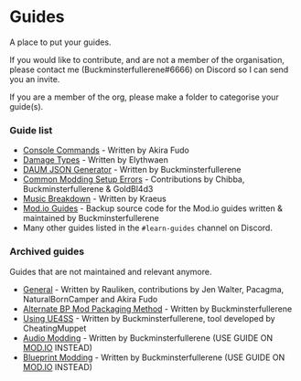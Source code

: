 # Guides
A place to put your guides.

If you would like to contribute, and are not a member of the organisation, please contact me (Buckminsterfullerene#6666) on Discord so I can send you an invite.

If you are a member of the org, please make a folder to categorise your guide(s).

### Guide list
* [Console Commands](https://github.com/DRG-Modding/Guides/tree/main/Console%20Commands) - Written by Akira Fudo
* [Damage Types](https://github.com/DRG-Modding/Guides/tree/main/Damage%20Types) - Written by Elythwaen
* [DAUM JSON Generator](https://github.com/DRG-Modding/Guides/tree/main/DAUM%20JSON%20Generator) - Written by Buckminsterfullerene
* [Common Modding Setup Errors](https://github.com/DRG-Modding/Guides/tree/main/FAQs) - Contributions by Chibba, Buckminsterfullerene & GoldBl4d3
* [Music Breakdown](https://github.com/DRG-Modding/Guides/tree/main/Music%20Breakdown) - Written by Kraeus
* [Mod.io Guides](https://github.com/DRG-Modding/Guides/tree/main/Mod.io%20Guides) - Backup source code for the Mod.io guides written & maintained by Buckminsterfullerene
* Many other guides listed in the `#learn-guides` channel on Discord.

### Archived guides
Guides that are not maintained and relevant anymore.
* [General](https://github.com/DRG-Modding/Guides/tree/main/Archived/General%20Guide) - Written by Rauliken, contributions by Jen Walter, Pacagma, NaturalBornCamper and Akira Fudo
* [Alternate BP Mod Packaging Method](https://github.com/DRG-Modding/Guides/tree/main/Archived/Alt%20BP%20Paking%20Guide) - Written by Buckminsterfullerene
* [Using UE4SS](https://github.com/DRG-Modding/Guides/tree/main/Archived/UE4SS%20Guide) - Written by Buckminsterfullerene, tool developed by CheatingMuppet
* [Audio Modding](https://github.com/DRG-Modding/Guides/tree/main/Audio%20Guide) - Written by Buckminsterfullerene (USE GUIDE ON [MOD.IO](https://drg.mod.io/guides/drg-mods-a-comprehensive-guide-to-audio-modding) INSTEAD)
* [Blueprint Modding](https://github.com/DRG-Modding/Guides/tree/main/BP%20Guide) - Written by Buckminsterfullerene (USE GUIDE ON [MOD.IO](https://drg.mod.io/guides/how-to-blueprint-mod) INSTEAD)